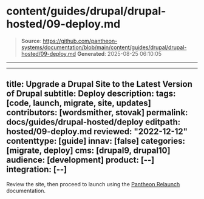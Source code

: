 # content/guides/drupal/drupal-hosted/09-deploy.md

> **Source**: https://github.com/pantheon-systems/documentation/blob/main/content/guides/drupal/drupal-hosted/09-deploy.md
> **Generated**: 2025-08-25 06:10:05

---

---
title: Upgrade a Drupal Site to the Latest Version of Drupal
subtitle: Deploy
description: 
tags: [code, launch, migrate, site, updates]
contributors: [wordsmither, stovak]
permalink: docs/guides/drupal-hosted/deploy
editpath: hosted/09-deploy.md
reviewed: "2022-12-12"
contenttype: [guide]
innav: [false]
categories: [migrate, deploy]
cms: [drupal9, drupal10]
audience: [development]
product: [--]
integration: [--]
---

Review the site, then proceed to launch using the [Pantheon Relaunch](/relaunch) documentation.